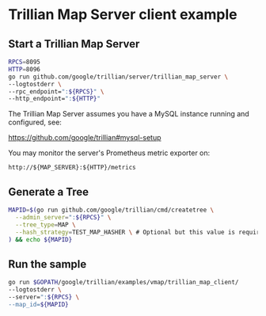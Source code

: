 # Trillian Map Server client example

## Start a Trillian Map Server
```bash
RPCS=8095
HTTP=8096
go run github.com/google/trillian/server/trillian_map_server \
--logtostderr \
--rpc_endpoint=":${RPCS}" \
--http_endpoint=":${HTTP}"
```

The Trillian Map Server assumes you have a MySQL instance running and configured, see:

https://github.com/google/trillian#mysql-setup

You may monitor the server's Prometheus metric exporter on:

`http://${MAP_SERVER}:${HTTP}/metrics`

## Generate a Tree
```bash
MAPID=$(go run github.com/google/trillian/cmd/createtree \
  --admin_server=":${RPCS}" \
  --tree_type=MAP \
  --hash_strategy=TEST_MAP_HASHER \ # Optional but this value is required
) && echo ${MAPID}
```

## Run the sample

```bash
go run $GOPATH/google/trillian/examples/vmap/trillian_map_client/
--logtostderr \
--server=":${RPCS} \
--map_id=${MAPID}
```